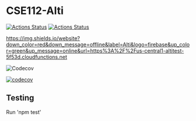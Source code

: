 # CSE112-Alti

[![Actions Status](https://github.com/cse112-sp20/CSE112-Alti/workflows/Build%20non-master%20branches/badge.svg)](https://github.com/cse112-sp20/CSE112-Alti/actions)
[![Actions Status](https://github.com/cse112-sp20/CSE112-Alti/workflows/Build%20and%20Deploy/badge.svg)](https://github.com/cse112-sp20/CSE112-Alti/actions)

https://img.shields.io/website?down_color=red&down_message=offline&label=Alti&logo=firebase&up_color=green&up_message=online&url=https%3A%2F%2Fus-central1-altitest-5f53d.cloudfunctions.net

![Codecov](https://img.shields.io/codecov/c/github/cse112-sp20/CSE112-Alti?label=master%20codecov&logo=codecov&token=NT94ZROVG7)

[![codecov](https://codecov.io/gh/cse112-sp20/CSE112-Alti/branch/master/graph/sunburst.svg?token=NT94ZROVG7)](https://codecov.io/gh/cse112-sp20/CSE112-Alti)







## Testing
Run 'npm test'
